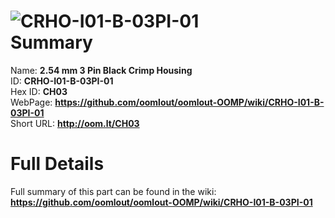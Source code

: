 
![CRHO-I01-B-03PI-01](https://github.com/oomlout/oomlout-OOMP/blob/master/parts/CRHO-I01-B-03PI-01/CRHO-I01-B-03PI-01_420.jpg)   
Summary
=================
  
Name: __2.54 mm 3 Pin Black Crimp Housing__    
ID: __CRHO-I01-B-03PI-01__   
Hex ID: __CH03__   
WebPage: __https://github.com/oomlout/oomlout-OOMP/wiki/CRHO-I01-B-03PI-01__   
Short URL: __http://oom.lt/CH03__   

Full Details
==========================
Full summary of this part can be found in the wiki:   
__https://github.com/oomlout/oomlout-OOMP/wiki/CRHO-I01-B-03PI-01__    

